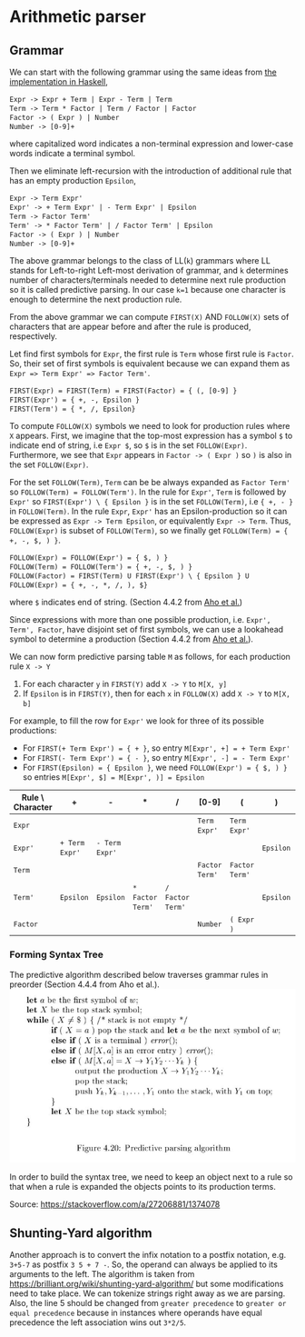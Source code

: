 # Arithmetic parser

## Grammar

We can start with the following grammar using the same ideas from [the implementation in Haskell](https://github.com/nurdann/ArithmeticaHS),
```
Expr -> Expr + Term | Expr - Term | Term
Term -> Term * Factor | Term / Factor | Factor
Factor -> ( Expr ) | Number
Number -> [0-9]+
```
where capitalized word indicates a non-terminal expression and lower-case words indicate a terminal symbol.

Then we eliminate left-recursion with the introduction of additional rule that has an empty production `Epsilon`,
```
Expr -> Term Expr'
Expr' -> + Term Expr' | - Term Expr' | Epsilon
Term -> Factor Term'
Term' -> * Factor Term' | / Factor Term' | Epsilon
Factor -> ( Expr ) | Number
Number -> [0-9]+
```

The above grammar belongs to the class of LL(`k`) grammars where LL stands for Left-to-right Left-most derivation of grammar, and `k` determines number of characters/terminals needed to determine next rule production so it is called predictive parsing. In our case `k=1` because one character is enough to determine the next production rule.

From the above grammar we can compute `FIRST(X)` AND `FOLLOW(X)` sets of characters that are appear before and after the rule is produced, respectively. 

Let find first symbols for `Expr`, the first rule is `Term` whose first rule is `Factor`. So, their set of first symbols is equivalent because we can expand them as `Expr => Term Expr' => Factor Term'`.

```
FIRST(Expr) = FIRST(Term) = FIRST(Factor) = { (, [0-9] }
FIRST(Expr') = { +, -, Epsilon }
FIRST(Term') = { *, /, Epsilon} 
```

To compute `FOLLOW(X)` symbols we need to look for production rules where `X` appears. First, we imagine that the top-most expression has a symbol `$` to indicate end of string, i.e `Expr $`, so `$` is in the set `FOLLOW(Expr)`. Furthermore, we see that `Expr` appears in `Factor -> ( Expr )` so `)` is also in the set `FOLLOW(Expr)`.

For the set `FOLLOW(Term)`, `Term` can be be always expanded as `Factor Term'` so `FOLLOW(Term) = FOLLOW(Term')`. In the rule for `Expr'`, `Term` is followed by `Expr'` so `FIRST(Expr') \ { Epsilon }` is in the set `FOLLOW(Term)`, i.e `{ +, - }` in `FOLLOW(Term)`. In the rule `Expr`, `Expr'` has an Epsilon-production so it can be expressed as `Expr -> Term Epsilon`, or equivalently `Expr -> Term`. Thus, `FOLLOW(Expr)` is subset of `FOLLOW(Term)`, so we finally get `FOLLOW(Term) = { +, -, $, ) }`.

```
FOLLOW(Expr) = FOLLOW(Expr') = { $, ) }
FOLLOW(Term) = FOLLOW(Term') = { +, -, $, ) }
FOLLOW(Factor) = FIRST(Term) U FIRST(Expr') \ { Epsilon } U FOLLOW(Expr) = { +, -, *, /, ), $}
```
where `$` indicates end of string.
(Section 4.4.2 from [Aho et al.](https://www.pearson.com/us/higher-education/program/Aho-Compilers/PGM2809377.html))

Since expressions with more than one possible production, i.e. `Expr', Term', Factor`, have disjoint set of first symbols, we can use a lookahead symbol to determine a production (Section 4.4.2 from [Aho et al.](https://www.pearson.com/us/higher-education/program/Aho-Compilers/PGM2809377.html)).

We can now form predictive parsing table `M` as follows, for each production rule `X -> Y`
1. For each character `y` in `FIRST(Y)` add `X -> Y` to `M[X, y]`
2. If `Epsilon` is in `FIRST(Y)`, then for each `x` in `FOLLOW(X)` add `X -> Y` to `M[X, b]`

For example, to fill the row for `Expr'` we look for three of its possible productions:
- For `FIRST(+ Term Expr') = { + }`, so entry `M[Expr', +] = + Term Expr'`
- For `FIRST(- Term Expr') = { - }`, so entry `M[Expr', -] = - Term Expr'`
- For `FIRST(Epsilon) = { Epsilon }`, we need `FOLLOW(Expr') = { $, ) }` so entries `M[Expr', $] = M[Expr', )] = Epsilon`


| Rule \ Character | +                  | -             | *         | /         | [0-9]         | (             | )         | $       |
---                |---                 |---            |---        |---        |---            |---            |---        |---      |
| `Expr`           |                    |               |           |           | `Term Expr'`  | `Term Expr'`  |           |         |
| `Expr'`          | `+ Term Expr'`     | `- Term Expr'`|           |           |               |               | `Epsilon` | `Epsilon`|
| `Term`           |                    |               |           |           | `Factor Term'` | `Factor Term'` |           |          |
| `Term'`          | `Epsilon`          | `Epsilon`     | `* Factor Term'`| `/ Factor Term'`|   |               | `Epsilon` | `Epsilon`| 
| `Factor`         |                    |               |           |           | `Number`      | `( Expr )`    |

### Forming Syntax Tree

The predictive algorithm described below traverses grammar rules in preorder (Section 4.4.4 from Aho et al.).
![Predictive parsing algorithm](img/predictive-parsing.jpg)

In order to build the syntax tree, we need to keep an object next to a rule so that when a rule is expanded the objects points to its production terms.

Source: https://stackoverflow.com/a/27206881/1374078 

## Shunting-Yard algorithm

Another approach is to convert the infix notation to a postfix notation, e.g. `3+5-7` as postfix `3 5 + 7 -`. So, the operand can always be applied to its arguments to the left. The algorithm is taken from https://brilliant.org/wiki/shunting-yard-algorithm/ but some modifications need to take place. We can tokenize strings right away as we are parsing. Also, the line 5 should be changed from `greater precedence` to `greater or equal precedence` because in instances where operands have equal precedence the left association wins out `3*2/5`.
